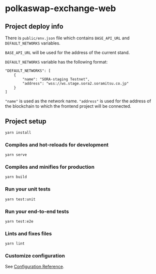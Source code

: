 # polkaswap-exchange-web

## Project deploy info
There is `public/env.json` file which contains `BASE_API_URL` and `DEFAULT_NETWORKS` variables.

`BASE_API_URL` will be used for the address of the current stand.

`DEFAULT_NETWORKS` variable has the following format:

```
"DEFAULT_NETWORKS": [
    {
        "name": "SORA-staging Testnet",
        "address": "wss://ws.stage.sora2.soramitsu.co.jp"
    }
]
```

`"name"` is used as the network name.
`"address"` is used for the address of the blockchain to which the frontend project will be connected.

## Project setup
```
yarn install
```

### Compiles and hot-reloads for development
```
yarn serve
```

### Compiles and minifies for production
```
yarn build
```

### Run your unit tests
```
yarn test:unit
```

### Run your end-to-end tests
```
yarn test:e2e
```

### Lints and fixes files
```
yarn lint
```

### Customize configuration
See [Configuration Reference](https://cli.vuejs.org/config/).
